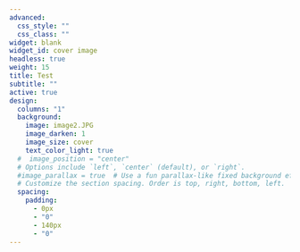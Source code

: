 ```yaml
---
advanced:
  css_style: ""
  css_class: ""
widget: blank
widget_id: cover image
headless: true
weight: 15
title: Test
subtitle: ""
active: true
design:
  columns: "1"
  background:
    image: image2.JPG
    image_darken: 1
    image_size: cover
    text_color_light: true
  #  image_position = "center"  
  # Options include `left`, `center` (default), or `right`.
  #image_parallax = true  # Use a fun parallax-like fixed background effect? true/false
  # Customize the section spacing. Order is top, right, bottom, left.
  spacing: 
    padding:
      - 0px
      - "0"
      - 140px
      - "0"
---
```

